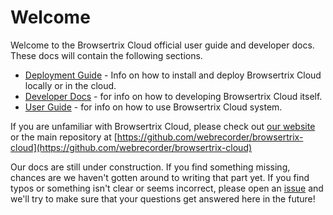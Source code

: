 # Welcome

Welcome to the Browsertrix Cloud official user guide and developer docs. These docs will contain the following sections.

- [Deployment Guide](./deploy) - Info on how to install and deploy Browsertrix Cloud locally or in the cloud.
- [Developer Docs](./dev) - for info on how to developing Browsertrix Cloud itself.
- [User Guide](./user-guide) - for info on how to use Browsertrix Cloud system.

If you are unfamiliar with Browsertrix Cloud, please check out [our website](https://browsertrix.cloud) or the main repository at [https://github.com/webrecorder/browsertrix-cloud](https://github.com/webrecorder/browsertrix-cloud)

Our docs are still under construction. If you find something missing, chances are we haven't gotten around to writing that part yet. If you find typos or something isn't clear or seems incorrect, please open an [issue](https://github.com/webrecorder/browsertrix-cloud/issues?q=is%3Aissue+is%3Aopen+sort%3Aupdated-desc) and we'll try to make sure that your questions get answered here in the future!

